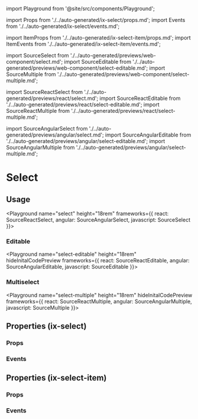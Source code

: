 import Playground from '@site/src/components/Playground';

import Props from './../auto-generated/ix-select/props.md';
import Events from './../auto-generated/ix-select/events.md';

import ItemProps from './../auto-generated/ix-select-item/props.md';
import ItemEvents from './../auto-generated/ix-select-item/events.md';

import SourceSelect from './../auto-generated/previews/web-component/select.md';
import SourceEditable from './../auto-generated/previews/web-component/select-editable.md';
import SourceMultiple from './../auto-generated/previews/web-component/select-multiple.md';

import SourceReactSelect from './../auto-generated/previews/react/select.md';
import SourceReactEditable from './../auto-generated/previews/react/select-editable.md';
import SourceReactMultiple from './../auto-generated/previews/react/select-multiple.md';

import SourceAngularSelect from './../auto-generated/previews/angular/select.md';
import SourceAngularEditable from './../auto-generated/previews/angular/select-editable.md';
import SourceAngularMultiple from './../auto-generated/previews/angular/select-multiple.md';

# Select

## Usage

<Playground
name="select" height="18rem"
frameworks={{
  react: SourceReactSelect,
  angular: SourceAngularSelect,
  javascript: SourceSelect
}}></Playground>

### Editable

<Playground
name="select-editable" height="18rem"
hideInitalCodePreview
frameworks={{
  react: SourceReactEditable,
  angular: SourceAngularEditable,
  javascript: SourceEditable
}}></Playground>

### Multiselect

<Playground
name="select-multiple" height="18rem"
hideInitalCodePreview
frameworks={{
  react: SourceReactMultiple,
  angular: SourceAngularMultiple,
  javascript: SourceMultiple
}}></Playground>

## Properties (ix-select)

### Props

<Props />

### Events

<Events />

## Properties (ix-select-item)

### Props

<ItemProps />

### Events

<ItemEvents />
